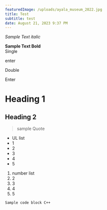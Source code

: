 ```yaml
---
featuredImage: /uploads/ayala_museum_2022.jpg
title: Test
subtitle: test
date: August 21, 2023 9:37 PM
---
```

*S﻿ample Text italic*

**S﻿ample Text Bold**\
S﻿ingle

e﻿nter

D﻿ouble



E﻿nter



# H﻿eading 1

## H﻿eading 2



> sample Quote



* U﻿L list
* 1﻿
* 2﻿
* 3﻿
* 4﻿
* 5﻿



1. n﻿umber list
2. 2﻿
3. 3﻿
4. 4﻿
5. 5﻿



```
Sample code block C++
```